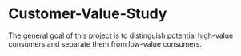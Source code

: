 # Customer-Value-Study
The general goal of this project is to distinguish potential high-value consumers and separate them from low-value consumers.
